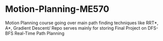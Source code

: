 # Motion-Planning-ME570
Motion Planning course going over main path finding techniques like RRT*, A*, Gradient Descent/
Repo serves mainly for storing Final Project on DFS-BFS Real-Time Path Planning
